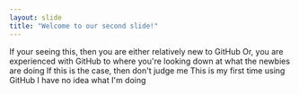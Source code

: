 ```yaml
---
layout: slide
title: "Welcome to our second slide!"
---
```

If your seeing this, then you are either relatively new to GitHub
Or, you are experienced with GitHub to where you're looking down at what the newbies are doing
If this is the case, then don't judge me
This is my first time using GitHub
I have no idea what I'm doing
